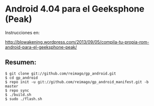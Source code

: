 Android 4.04 para el Geeksphone (Peak)
=====================================

Instrucciones en:

  http://blowakening.wordpress.com/2013/09/05/compila-tu-propia-rom-android-para-el-geeksphone-peak/

Resumen:
--------

    $ git clone git://github.com/reimago/gp_android.git
    $ cd gp_android
    $ repo init -u git://github.com/reimago/gp_android_manifest.git -b master
    $ repo sync
    $ ./build.sh
    $ sudo ./flash.sh



